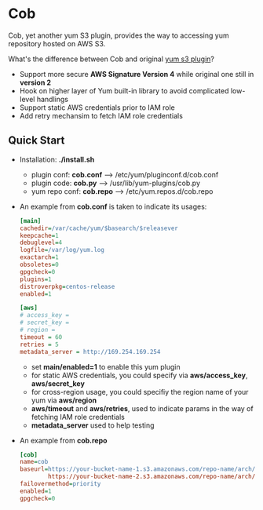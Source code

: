 # Cob

Cob, yet another yum S3 plugin, provides the way to accessing yum repository hosted on AWS S3. 

What's the difference between Cob and original [yum s3 plugin](https://github.com/henrysher/yum-s3-iam)?

* Support more secure **AWS Signature Version 4** while original one still in __version 2__
* Hook on higher layer of Yum built-in library to avoid complicated low-level handlings
* Support static AWS credentials prior to IAM role
* Add retry mechansim to fetch IAM role credentials

## Quick Start

* Installation: **./install.sh**
  * plugin conf: **cob.conf** --> /etc/yum/pluginconf.d/cob.conf
  * plugin code: **cob.py**   --> /usr/lib/yum-plugins/cob.py
  * yum repo conf: **cob.repo** --> /etc/yum.repos.d/cob.repo

* An example from **cob.conf** is taken to indicate its usages:

  ```ini
  [main]
  cachedir=/var/cache/yum/$basearch/$releasever
  keepcache=1
  debuglevel=4
  logfile=/var/log/yum.log
  exactarch=1
  obsoletes=0
  gpgcheck=0
  plugins=1
  distroverpkg=centos-release
  enabled=1

  [aws]
  # access_key = 
  # secret_key =
  # region =
  timeout = 60
  retries = 5
  metadata_server = http://169.254.169.254
  ```
  * set **main/enabled=1** to enable this yum plugin
  * for static AWS credentials, you could specify via **aws/access_key**, **aws/secret_key**
  * for cross-region usage, you could specifiy the region name of your yum via **aws/region**
  * **aws/timeout** and **aws/retries**, used to indicate params in the way of fetching IAM role credentials
  * **metadata_server** used to help testing

* An example from **cob.repo**
  ```ini
  [cob]
  name=cob
  baseurl=https://your-bucket-name-1.s3.amazonaws.com/repo-name/arch/
          https://your-bucket-name-2.s3.amazonaws.com/repo-name/arch/
  failovermethod=priority
  enabled=1
  gpgcheck=0
  ```
